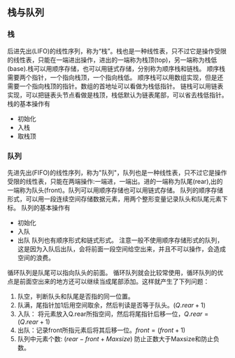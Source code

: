 ## 栈与队列

### 栈
后进先出(LIFO)的线性序列，称为“栈”。栈也是一种线性表，只不过它是操作受限的线性表，只能在一端进出操作，进出的一端称为栈顶(top)，另一端称为栈低(base).栈可以用顺序存储，也可以用链式存储，分别称为顺序栈和链栈。
顺序栈需要两个指针，一个指向栈顶，一个指向栈低。
顺序栈可以用数组实现，但是还需要一个指向栈顶的指针。数组的首地址可以看做为栈低指针。
链栈可以用链表实现，可以把链表头节点看做是栈顶，栈低默认为链表尾部，可以省去栈低指针。
栈的基本操作有
* 初始化
* 入栈
* 取栈顶


### 队列
先进先出(FIFO)的线性序列，称为"队列"，队列也是一种线性表，只不过它是操作受限的线性表，只能在两端操作:一端进，一端出。进的一端称为队尾(rear),出的一端称为队头(front)。队列可以用顺序存储也可以用链式存储。
队列的顺序存储形式，可以用一段连续空间存储数据元素，用两个整形变量记录队头和队尾元素下标。
队列的基本操作有
* 初始化
* 入队
* 出队
队列也有顺序形式和链式形式。
注意一般不使用顺序存储形式的队列，这是因为入队后出队，会将前面一段空间给空出来，并且不可以操作，会造成空间的浪费。

循环队列是队尾可以指向队头的前面。
循环队列就会比较常使用，循环队列的优点是前面空出来的地方还可以继续当成尾部添加。这样就产生了下列问题：
1. 队空，判断队头和队尾是否指的同一位置。
2. 队满，尾指针加1后用空间取余，然后判读是否等于队头。$(Q.rear+1)%Maxsize==Q.front$
3. 入队： 将元素放入Q.rear所指空间，然后将尾指针后移一位，$Q.rear=(Q.rear+1)%Maxsize$
4. 出队：记录front所指元素后将其后移一位。$front=(front+1)%Maxsize$
5. 队列中元素个数: $(rear-front+Maxsize)%Maxsize$ 防止正数大于Maxsize和防止负数。


